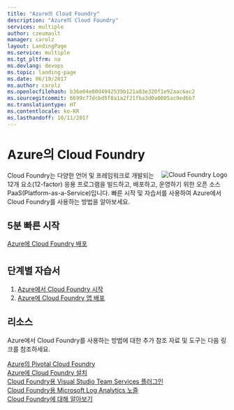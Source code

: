 ```yaml
---
title: "Azure의 Cloud Foundry"
description: "Azure의 Cloud Foundry"
services: multiple
author: czeumault
manager: carolz
layout: LandingPage
ms.service: multiple
ms.tgt_pltfrm: na
ms.devlang: devops
ms.topic: landing-page
ms.date: 06/19/2017
ms.author: carolz
ms.openlocfilehash: b36e04e00d4942539b121a83e320f1e92aac6ac2
ms.sourcegitcommit: 6699c77dcbd5f8a1a2f21fba3d0a0005ac9ed6b7
ms.translationtype: HT
ms.contentlocale: ko-KR
ms.lasthandoff: 10/11/2017
---
```

<div class="content">
    <h1>Azure의 Cloud Foundry</h1>
    <div class="introHolder" style="justify-content: space-between;">
    <div class="intro" style="min-width: 200px">
    <img src="media/cloudfoundry.png" align="right" alt="Cloud Foundry Logo"> Cloud Foundry는 다양한 언어 및 프레임워크로 개발되는 12개 요소(12-factor) 응용 프로그램을 빌드하고, 배포하고, 운영하기 위한 오픈 소스 PaaS(Platform-as-a-Service)입니다.  빠른 시작 및 자습서를 사용하여 Azure에서 Cloud Foundry를 사용하는 방법을 알아보세요.
        </div>
    </div>
<h2>5분 빠른 시작</h2>
<a href="https://azuremarketplace.microsoft.com/marketplace/apps/pivotal.pivotal-cloud-foundry">Azure에 Cloud Foundry 배포</a>
<h2 style="margin-top: 36px">단계별 자습서</h2>
<ol>
  <li><a href="/azure/virtual-machines/linux/cloudfoundry-get-started">Azure에서 Cloud Foundry 시작</a></li>
  <li><a href="/azure/virtual-machines/linux/cloudfoundry-deploy-your-first-app">Azure에 Cloud Foundry 앱 배포</a></li>  
</ol>
<h2>리소스</h2>
<p>Azure에서 Cloud Foundry를 사용하는 방법에 대한 추가 참조 자료 및 도구는 다음 링크를 참조하세요.<p>
<a href="https://pivotal.io/partners/microsoft">Azure의 Pivotal Cloud Foundry</a><br/>
<a href="https://docs.pivotal.io/pivotalcf/1-11/customizing/pcf_azure.html">Azure에 Cloud Foundry 설치</a><br/>
<a href="https://github.com/Microsoft/vsts-cloudfoundry">Cloud Foundry용 Visual Studio Team Services 플러그인</a><br/>
<a href="https://github.com/Azure/oms-log-analytics-firehose-nozzle">Cloud Foundry용 Microsoft Log Analytics 노즐</a><br/>
<a href="https://docs.cloudfoundry.org/">Cloud Foundry에 대해 알아보기</a><br/>
</div>